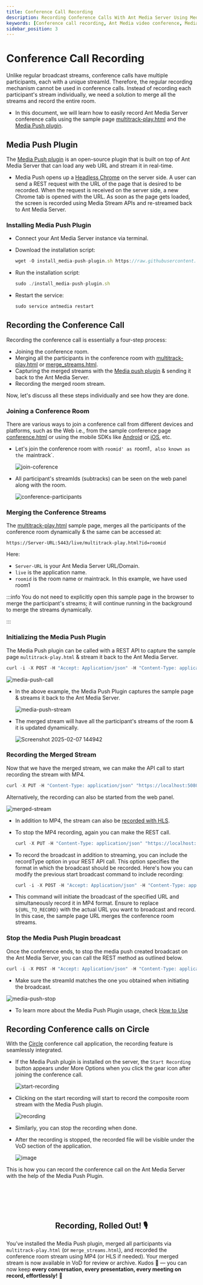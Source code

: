 ```yaml
---
title: Conference Call Recording
description: Recording Conference Calls With Ant Media Server Using Media Push
keywords: [Conference call recording, Ant Media video conference, Media push plugin, Circle]
sidebar_position: 3
---
```


# Conference Call Recording

Unlike regular broadcast streams, conference calls have multiple participants, each with a unique streamId. Therefore, the regular recording mechanism cannot be used in conference calls. Instead of recording each participant's stream individually, we need a solution to merge all the streams and record the entire room.

- In this document, we will learn how to easily record Ant Media Server conference calls using the sample page [multitrack-play.html](https://github.com/ant-media/StreamApp/blob/master/src/main/webapp/multitrack-play.html) and the [Media Push plugin](https://antmedia.io/docs/guides/recording-live-streams/media-push-plugin/).

## Media Push Plugin

The [Media Push plugin](https://github.com/ant-media/Plugins/tree/master/MediaPushPlugin) is an open-source plugin that is built on top of Ant Media Server that can load any web URL and stream it in real-time.

- Media Push opens up a [Headless Chrome](https://developer.chrome.com/docs/chromium/headless#:~:text=Back%20in%202017%2C%20Chrome%2059,projects%20like%20Puppeteer%20or%20ChromeDriver) on the server side. A user can send a REST request with the URL of the page that is desired to be recorded. When the request is received on the server side, a new Chrome tab is opened with the URL. As soon as the page gets loaded, the screen is recorded using Media Stream APIs and re-streamed back to Ant Media Server.

### Installing Media Push Plugin

- Connect your Ant Media Server instance via terminal.
- Download the installation script:

  ```js
  wget -O install_media-push-plugin.sh https://raw.githubusercontent.com/ant-media/Plugins/master/MediaPushPlugin/src/main/script/install_media-push-plugin.sh && chmod 755 install_media-push-plugin.sh
  ```
- Run the installation script:

  ```js
  sudo ./install_media-push-plugin.sh
  ```
- Restart the service:

  ```js
  sudo service antmedia restart
  ```

## Recording the Conference Call

Recording the conference call is essentially a four-step process:
- Joining the conference room.
- Merging all the participants in the conference room with [multitrack-play.html](https://github.com/ant-media/StreamApp/blob/master/src/main/webapp/multitrack-play.html) or [merge_streams.html](https://github.com/ant-media/StreamApp/blob/master/src/main/webapp/merge_streams.html).
- Capturing the merged streams with the [Media push plugin](https://github.com/ant-media/Plugins/tree/master/MediaPushPlugin) & sending it back to the Ant Media Server.
- Recording the merged room stream.

Now, let's discuss all these steps individually and see how they are done.

### Joining a Conference Room

There are various ways to join a conference call from different devices and platforms, such as the Web i.e., from the sample conference page [conference.html](https://github.com/ant-media/StreamApp/blob/master/src/main/webapp/conference.html) or using the mobile SDKs like [Android](https://github.com/ant-media/WebRTC-Android-SDK) or [iOS](https://github.com/ant-media/WebRTC-iOS-SDK), etc.

- Let's join the conference room with `roomid' as `room1`, also known as the `maintrack`.

  ![join-coference](https://github.com/user-attachments/assets/a764c2e9-1396-4147-b304-b3700fe01b11)

- All participant's streamIds (subtracks) can be seen on the web panel along with the room.

  ![conference-participants](https://github.com/user-attachments/assets/9fe69d30-cb16-4ef0-ab11-e178977ba5e5)

### Merging the Conference Streams

The [multitrack-play.html](https://github.com/ant-media/StreamApp/blob/master/src/main/webapp/multitrack-play.html) sample page, merges all the participants of the conference room dynamically & the same can be accessed at:

```
https://Server-URL:5443/live/multitrack-play.html?id=roomid
```

Here:

- `Server-URL` is your Ant Media Server URL/Domain.
- `live` is the application name.
- `roomid` is the room name or maintrack. In this example, we have used room1

:::info
You do not need to explicitly open this sample page in the browser to merge the participant's streams; it will continue running in the background to merge the streams dynamically.

::: 


### Initializing the Media Push Plugin

The Media Push plugin can be called with a REST API to capture the sample page `multitrack-play.html` & stream it back to the Ant Media Server.

```js
curl -i -X POST -H "Accept: Application/json" -H "Content-Type: application/json" "http://localhost:5080/live/rest/v1/media-push/start"  -d '{"url": "http://localhost:5080/live/multitrack-play.html?id=room1", "width": 1280, "height": 720}'
```

![media-push-call](https://github.com/user-attachments/assets/423e232d-1c07-409d-98fb-5a590d42a21f)

- In the above example, the Media Push Plugin captures the sample page & streams it back to the Ant Media Server.

  ![media-push-stream](https://github.com/user-attachments/assets/66f73678-0f56-4d41-870b-6c2732aed840)

- The merged stream will have all the participant's streams of the room & it is updated dynamically.

  ![Screenshot 2025-02-07 144942](https://github.com/user-attachments/assets/d2d0777d-0523-40c8-9088-88a74c638afa)

### Recording the Merged Stream

Now that we have the merged stream, we can make the API call to start recording the stream with MP4.

```js
curl -X PUT -H "Content-Type: application/json" "https://localhost:5080/live/rest/v2/broadcasts/JQzivjSFdVTJ1738919890828/recording/true"
```

Alternatively, the recording can also be started from the web panel.

![merged-stream](https://github.com/user-attachments/assets/b4fd1a91-50df-42a1-bd35-0e44e8526dd4)

- In addition to MP4, the stream can also be [recorded with HLS](https://antmedia.io/docs/guides/recording-live-streams/hls-recording/).

- To stop the MP4 recording, again you can make the REST call.

  ```js
  curl -X PUT -H "Content-Type: application/json" "https://localhost:5080/live/rest/v2/broadcasts/JQzivjSFdVTJ1738919890828/recording/false"
  ```

- To record the broadcast in addition to streaming, you can include the recordType option in your REST API call. This option specifies the format in which the broadcast should be recorded. Here's how you can modify the previous start broadcast command to include recording:

  ```js
  curl -i -X POST -H "Accept: Application/json" -H "Content-Type: application/json" "${ANT_MEDIA_SERVER_BASE_URL}/${APP_NAME}/rest/v1/media-push/start" -d  '{"url": "'"${URL_TO_RECORD}"'", "width": 1280, "height": 720, "recordType":"mp4"}'
  ```

- This command will initiate the broadcast of the specified URL and simultaneously record it in MP4 format. Ensure to replace `${URL_TO_RECORD}` with the actual URL you want to broadcast and record. In this case, the sample page URL merges the conference room streams.


### Stop the Media Push Plugin broadcast

Once the conference ends, to stop the media push created broadcast on the Ant Media Server, you can call the REST method as outlined below.

```js
curl -i -X POST -H "Accept: Application/json" -H "Content-Type: application/json" "http://localhost:5080/live/rest/v1/media-push/stop/JQzivjSFdVTJ1738919890828"
```

- Make sure the streamId matches the one you obtained when initiating the broadcast.

![media-push-stop](https://github.com/user-attachments/assets/5c921103-0fd1-4706-b933-f8490184f11a)

- To learn more about the Media Push Plugin usage, check [How to Use](https://github.com/ant-media/Plugins/tree/master/MediaPushPlugin#how-to-use)

## Recording Conference calls on Circle 

With the [Circle](https://github.com/ant-media/conference-call-application) conference call application, the recording feature is seamlessly integrated.

- If the Media Push plugin is installed on the server, the `Start Recording` button appears under More Options when you click the gear icon after joining the conference call.

  ![start-recording](https://github.com/user-attachments/assets/9be13e63-bfdc-4b27-b411-3fa08cae9c70)

- Clicking on the start recording will start to record the composite room stream with the Media Push plugin.

  ![recording](https://github.com/user-attachments/assets/62601667-44f8-4d32-8742-ff1b50899732)

- Similarly, you can stop the recording when done.
- After the recording is stopped, the recorded file will be visible under the VoD section of the application.

  ![image](https://github.com/user-attachments/assets/59b1555f-f2a7-43a5-a955-5e0b704537e7)

This is how you can record the conference call on the Ant Media Server with the help of the Media Push Plugin.

<br /><br />
---

<div align="center">
<h2> Recording, Rolled Out! 🎙️ </h2>
</div>

You’ve installed the Media Push plugin, merged all participants via `multitrack-play.html` (or `merge_streams.html`), and recorded the conference room stream using MP4 (or HLS if needed). Your merged stream is now available in VoD for review or archive.
Kudos 👏 — you can now keep **every conversation, every presentation, every meeting on record, effortlessly!** 📁


